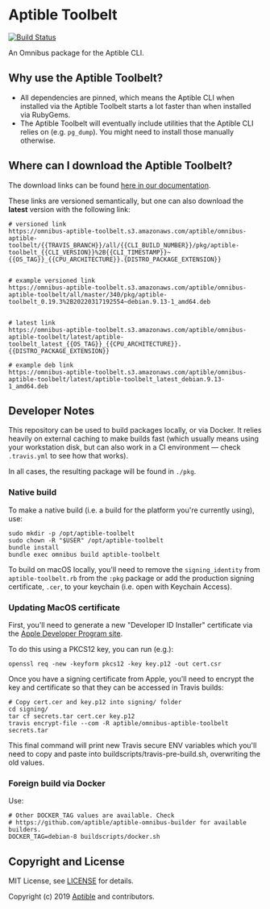 Aptible Toolbelt
================

[![Build Status](https://travis-ci.org/aptible/omnibus-aptible-toolbelt.svg?branch=master)](https://travis-ci.org/aptible/omnibus-aptible-toolbelt)

An Omnibus package for the Aptible CLI.


Why use the Aptible Toolbelt?
-----------------------------

- All dependencies are pinned, which means the Aptible CLI when installed via
  the Aptible Toolbelt starts a lot faster than when installed via RubyGems.
- The Aptible Toolbelt will eventually include utilities that the Aptible CLI
  relies on (e.g. `pg_dump`). You might need to install those manually
  otherwise.

Where can I download the Aptible Toolbelt?
------------------------------------------

The download links can be found [here in our documentation](https://deploy-docs.aptible.com/docs/cli). 

These links are versioned semantically, but one can also download the __latest__ version with the following link: 

```
# versioned link
https://omnibus-aptible-toolbelt.s3.amazonaws.com/aptible/omnibus-aptible-toolbelt/{{TRAVIS_BRANCH}}/all/{{CLI_BUILD_NUMBER}}/pkg/aptible-toolbelt_{{CLI_VERSION}}%2B{{CLI_TIMESTAMP}}~{{OS_TAG}}_{{CPU_ARCHITECTURE}}.{DISTRO_PACKAGE_EXTENSION}}


# example versioned link
https://omnibus-aptible-toolbelt.s3.amazonaws.com/aptible/omnibus-aptible-toolbelt/all/master/340/pkg/aptible-toolbelt_0.19.3%2B20220317192554~debian.9.13-1_amd64.deb


# latest link
https://omnibus-aptible-toolbelt.s3.amazonaws.com/aptible/omnibus-aptible-toolbelt/latest/aptible-toolbelt_latest_{{OS_TAG}}_{{CPU_ARCHITECTURE}}.{{DISTRO_PACKAGE_EXTENSION}}

# example deb link
https://omnibus-aptible-toolbelt.s3.amazonaws.com/aptible/omnibus-aptible-toolbelt/latest/aptible-toolbelt_latest_debian.9.13-1_amd64.deb
```

Developer Notes
---------------

This repository can be used to build packages locally, or via Docker. It relies
heavily on external caching to make builds fast (which usually means using your
workstation disk, but can also work in a CI environment — check `.travis.yml`
to see how that works).

In all cases, the resulting package will be found in `./pkg`.

### Native build ###

To make a native build (i.e. a build for the platform you're currently using),
use:

```
sudo mkdir -p /opt/aptible-toolbelt
sudo chown -R "$USER" /opt/aptible-toolbelt
bundle install
bundle exec omnibus build aptible-toolbelt
```

To build on macOS locally, you'll need to remove the `signing_identity` from 
`aptible-toolbelt.rb` from the `:pkg` package or add the production signing
certificate, `.cer`, to your keychain (i.e. open with Keychain Access).

### Updating MacOS certificate ###

First, you'll need to generate a new "Developer ID Installer" certificate via
the [Apple Developer Program site](https://developer.apple.com/account/resources/certificates/list).

To do this using a PKCS12 key, you can run (e.g.):

```
openssl req -new -keyform pkcs12 -key key.p12 -out cert.csr
```

Once you have a signing certificate from Apple, you'll need to encrypt the key
and certificate so that they can be accessed in Travis builds:

```
# Copy cert.cer and key.p12 into signing/ folder
cd signing/
tar cf secrets.tar cert.cer key.p12
travis encrypt-file --com -R aptible/omnibus-aptible-toolbelt secrets.tar
```

This final command will print new Travis secure ENV variables which you'll
need to copy and paste into buildscripts/travis-pre-build.sh, overwriting the
old values.

### Foreign build via Docker ###

Use:

```
# Other DOCKER_TAG values are available. Check
# https://github.com/aptible/aptible-omnibus-builder for available builders.
DOCKER_TAG=debian-8 buildscripts/docker.sh
```

## Copyright and License

MIT License, see [LICENSE](LICENSE.md) for details.

Copyright (c) 2019 [Aptible](https://www.aptible.com) and contributors.
